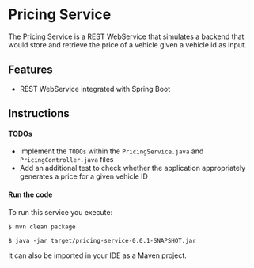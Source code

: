 # Pricing Service

The Pricing Service is a REST WebService that simulates a backend that
would store and retrieve the price of a vehicle given a vehicle id as
input.


## Features

- REST WebService integrated with Spring Boot

## Instructions

#### TODOs

- Implement the `TODOs` within the `PricingService.java` and `PricingController.java` files
- Add an additional test to check whether the application appropriately generates a price for a given vehicle ID

#### Run the code

To run this service you execute:

```
$ mvn clean package
```

```
$ java -jar target/pricing-service-0.0.1-SNAPSHOT.jar
```

It can also be imported in your IDE as a Maven project.
